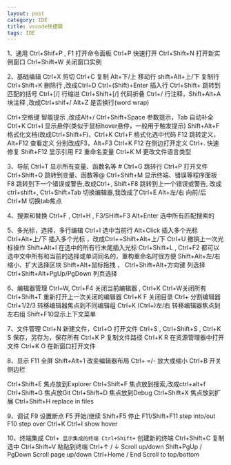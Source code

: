 ```yaml
---
layout: post
category: IDE
title: vscode快捷键
tags: IDE
---
```



1、通用
Ctrl+Shif+P , F1 打开命令面板 Ctrl+P 快速打开 
Ctrl+Shift+N 打开新实例窗口 Ctrl+Shift+W 关闭窗口实例

2、基础编辑
Ctrl+X 剪切 Ctrl+C 复制
Alt+下/上 移动行 shift+Alt+上/下 复制行
Ctrl+Shift+K 删除行 ,改成Ctrl+D
Ctrl+(Shift)+Enter 插入行
Ctrl+Shift+ 跳转到匹配的括号
Ctrl+[/] 行缩进
Ctrl+Shift+[/] 代码折叠
Ctrl+/ 行注释，Shift+Alt+A 块注释 ,改成Ctrl+shif+/
Alt+Z 是否换行(word wrap)

Ctrl+空格键 智能提示 ,改成Alt+/
Ctrl+Shift+Space 参数提示，Tab 自动补全
Ctrl+K Ctrl+I 显示悬停(类似于鼠标hover悬停，一般用于触发提示)
Shift+Alt+F 格式化文档(改成Ctrl+Shift+F)，Ctrl+K Ctrl+F 格式化选中代码
F12 跳转定义，Alt+F12 查看定义 分别改成F3，Alt+F3
Ctrl+K F12 在侧边打开定义
Ctrl+. 快速修复
Shift+F12 显示引用
F2 重命名变量
Ctrl+K M 更改文件语言类型

3、导航
Ctrl+T 显示所有变量、函数名等 # 
Ctrl+G 跳转行
Ctrl+P 打开文件
Ctrl+Shift+O 跳转到变量、函数等@ 
Ctrl+Shift+M 显示终端、错误等程序面板
F8 跳转到下一个错误或警告,改成Ctrl+,
Shift+F8 跳转到上一个错误或警告, 改成ctrl+shift+,
Ctrl+Shift+Tab 切换编辑器,我改成了Ctrl+E
Alt+左/右 向前/后
Ctrl+M 切换tab焦点

4、搜索和替换
Ctrl+F , Ctrl+H , F3/SHift+F3
Alt+Enter 选中所有匹配搜索的

5、多光标，选择，多行编辑
Ctrl+I 选中当前行
Alt+Click 插入多个光标
Ctrl+Alt+上/下 插入多个光标 ，改成Ctrl++Shift+Alt+上/下 
Ctrl+U 撤销上一次光标操作
Shift+Alt+I 在选中的所有行末尾插入光标
Ctrl+Shift+L , Ctrl+F2 都可以选中文中所有和当前的选择或单词同名的，重构重命名时很方便
Shift+Alt+左/右 缩小、扩大选择区块
Shift+Alt+鼠标拖拽 ， Ctrl+Shift+Alt+方向键 列选择
Ctrl+Shift+Alt+PgUp/PgDown 列页选择

6、编辑器管理
Ctrl+W, Ctrl+F4 关闭当前编辑器 , Ctrl+K Ctrl+W关闭所有 
Ctrl+Shift+T 重新打开上一次关闭的编辑器 
Ctrl+K F 关闭目录 
Ctrl+ 分割编辑器 
Ctrl+1/2/3 转移编辑器焦点到不同编辑组 
Ctrl+K (Ctrl+)左/右 转移编辑器焦点到左右组 
Shift+F10显示上下文菜单

7、文件管理
Ctrl+N 新建文件，Ctrl+O 打开文件
Ctrl+S , Ctrl+Shift+S , Ctrl+K S 保存，另存为，保存所有
Ctrl+K P 复制文件路径
Ctrl+K R 在资源管理器中打开文件
Ctrl+K O 在新窗口打开文件

8、显示
F11 全屏
Shift+Alt+1 改变编辑器布局
Ctrl+ =/- 放大或缩小
Ctrl+B 开关侧边栏

Ctrl+Shift+E 焦点放到Explorer
Ctrl+Shift+F 焦点放到搜索,改成ctrl+alt+f
Ctrl+Shift+G 焦点放Git
Ctrl+Shift+D 焦点放到Debug
Ctrl+Shift+X 焦点放到扩展
Ctrl+Shift+H replace in files

9、调试
F9 设置断点
F5 开始/继续
Shift+F5 停止
F11/Shift+F11 step into/out
F10 step over
Ctrl+K Ctrl+I show hover

10、终端集成
Ctrl+` 显示集成的终端
Ctrl+Shift+` 创建新的终端
Ctrl+Shift+C 复制选中
Ctrl+Shift+V 粘贴到终端
Ctrl+↑ / ↓ Scroll up/down
Shift+PgUp / PgDown Scroll page up/down
Ctrl+Home / End Scroll to top/bottom
